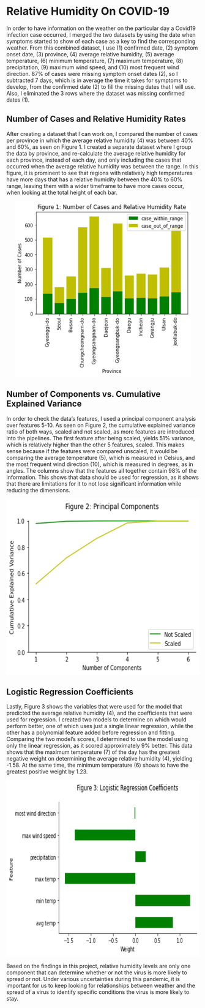 # Relative Humidity On COVID-19 
In order to have information on the weather on the particular day a Covid19 infection case
occurred, I merged the two datasets by using the date when symptoms started to show of each case as a
key to find the corresponding weather. From this combined dataset, I use (1) confirmed date, (2) symptom
onset date, (3) province, (4) average relative humidity, (5) average temperature, (6) minimum
temperature, (7) maximum temperature, (8) precipitation, (9) maximum wind speed, and (10) most
frequent wind direction. 87% of cases were missing symptom onset dates (2), so I subtracted 7 days,
which is in average the time it takes for symptoms to develop, from the confirmed date (2) to fill the
missing dates that I will use. Also, I eliminated the 3 rows where the dataset was missing confirmed dates
(1).

## Number of Cases and Relative Humidity Rates 
After creating a dataset that I can work on, I compared the number of cases per province in which
the average relative humidity (4) was between 40% and 60%, as seen on Figure 1.  I created a separate
dataset where I group the data by province, and re-calculate the average relative humidity for each
province, instead of each day, and only including the cases that occurred when the average relative
humidity was between the range. In this figure, it is prominent to see that regions with relatively high
temperatures have more days that has a relative humidity between the 40% to 60% range, leaving them
with a wider timeframe to have more cases occur, when looking at the total height of each bar.
<p align="center">
  <img width="460" height="460" src="https://github.com/soneunii/relative-humidity-on-covid-19/raw/main/Figure1.png">
</p>

## Number of Components vs. Cumulative Explained Variance 
In order to check the data’s features, I used a principal component analysis over features 5-10. As
seen on Figure 2, the cumulative explained variance ratio of both ways, scaled and not scaled, as more
features are introduced into the pipelines. The first feature after being scaled, yields 51% variance, which
is relatively higher than the other 5 features, scaled. This makes sense because if the features were
compared unscaled, it would be comparing the average temperature (5), which is measured in Celsius,
and the most frequent wind direction (10), which is measured in degrees, as in angles. The columns show
that the features all together contain 98% of the information. This shows that data should be used for
regression, as it shows that there are limitations for it to not lose significant information while reducing
the dimensions.

<p align="center">
  <img width="600" height="460" src="https://github.com/soneunii/relative-humidity-on-covid-19/raw/main/Figure2.png">
</p>

## Logistic Regression Coefficients 
Lastly, Figure 3 shows the variables that were used for the model that predicted the average
relative humidity (4), and the coefficients that were used for regression. I created two models to determine
on which would perform better, one of which uses just a single linear regression, while the other has a
polynomial feature added before regression and fitting. Comparing the two model’s scores, I determined
to use the model using only the linear regression, as it scored approximately 9% better. This data shows
that the maximum temperature (7) of the day has the greatest negative weight on determining the average
relative humidity (4), yielding -1.58. At the same time, the minimum temperature (6) shows to have the
greatest positive weight by 1.23.

<p align="center">
  <img width="700" height="460" src="https://github.com/soneunii/relative-humidity-on-covid-19/raw/main/Figure3.png">
</p>

Based on the findings in this project, relative humidity levels are only one component that can
determine whether or not the virus is more likely to spread or not. Under various uncertainties during this
pandemic, it is important for us to keep looking for relationships between weather and the spread of a
virus to identify specific conditions the virus is more likely to stay. 
